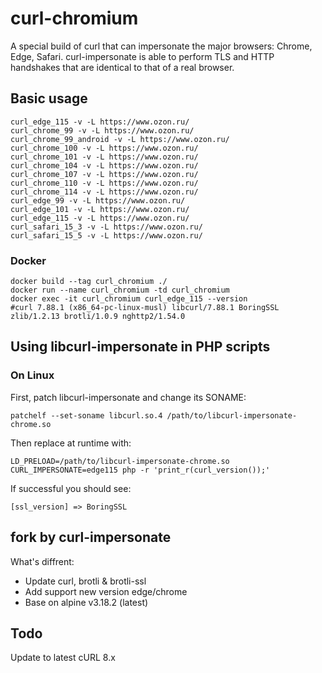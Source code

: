 # curl-chromium

A special build of curl that can impersonate the major browsers: Chrome, Edge, Safari. curl-impersonate is able to perform TLS and HTTP handshakes that are identical to that of a real browser.

## Basic usage

```shell
curl_edge_115 -v -L https://www.ozon.ru/
curl_chrome_99 -v -L https://www.ozon.ru/
curl_chrome_99_android -v -L https://www.ozon.ru/
curl_chrome_100 -v -L https://www.ozon.ru/
curl_chrome_101 -v -L https://www.ozon.ru/
curl_chrome_104 -v -L https://www.ozon.ru/
curl_chrome_107 -v -L https://www.ozon.ru/
curl_chrome_110 -v -L https://www.ozon.ru/
curl_chrome_114 -v -L https://www.ozon.ru/
curl_edge_99 -v -L https://www.ozon.ru/
curl_edge_101 -v -L https://www.ozon.ru/
curl_edge_115 -v -L https://www.ozon.ru/
curl_safari_15_3 -v -L https://www.ozon.ru/
curl_safari_15_5 -v -L https://www.ozon.ru/
```

### Docker

```shell
docker build --tag curl_chromium ./
docker run --name curl_chromium -td curl_chromium
docker exec -it curl_chromium curl_edge_115 --version
#curl 7.88.1 (x86_64-pc-linux-musl) libcurl/7.88.1 BoringSSL zlib/1.2.13 brotli/1.0.9 nghttp2/1.54.0
```

## Using libcurl-impersonate in PHP scripts

### On Linux

First, patch libcurl-impersonate and change its SONAME:

```text
patchelf --set-soname libcurl.so.4 /path/to/libcurl-impersonate-chrome.so
```

Then replace at runtime with:

```text
LD_PRELOAD=/path/to/libcurl-impersonate-chrome.so CURL_IMPERSONATE=edge115 php -r 'print_r(curl_version());'
```

If successful you should see:

```text
[ssl_version] => BoringSSL
```

## fork by curl-impersonate

What's diffrent:
- Update curl, brotli & brotli-ssl
- Add support new version edge/chrome
- Base on alpine v3.18.2 (latest)

## Todo

Update to latest cURL 8.x